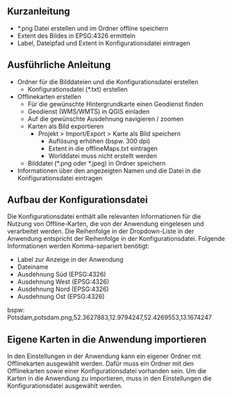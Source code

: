 ## Kurzanleitung

-   \*.png Datei erstellen und im Ordner offline speichern
-   Extent des Bildes in EPSG:4326 ermitteln
-   Label, Dateipfad und Extent in Konfigurationsdatei eintragen

## Ausführliche Anleitung

-   Ordner für die Bilddateien und die Konfigurationsdatei erstellen
    -   Konfigurationsdatei (*.txt) erstellen
-   Offlinekarten erstellen
    -   Für die gewünschte Hintergrundkarte einen Geodienst finden
    -   Geodienst (WMS/WMTS) in QGIS einladen
    -   Auf die gewünschte Ausdehnung navigieren / zoomen
    -   Karten als Bild exportieren
        -   Projekt > Import/Export > Karte als Bild speichern
            -   Auflösung erhöhen (bspw. 300 dpi)
            -   Extent in die offlineMaps.txt eintragen
            -   Worlddatei muss nicht erstellt werden
    -   Bilddatei (\*.png oder \*.jpeg) in Ordner speichern
-   Informationen über den angezeigten Namen und die Datei in die Konfigurationsdatei eintragen

## Aufbau der Konfigurationsdatei

Die Konfigurationsdatei enthält alle relevanten Informationen für die Nutzung von Offline-Karten, die von der Anwendung eingelesen und verarbeitet werden. Die Reihenfolge in der Dropdown-Liste in der Anwendung entspricht der Reihenfolge in der Konfigurationsdatei. Folgende Informationen werden Komma-separiert benötigt:

-   Label zur Anzeige in der Anwendung
-   Dateiname
-   Ausdehnung Süd (EPSG:4326)
-   Ausdehnung West (EPSG:4326)
-   Ausdehnung Nord (EPSG:4326)
-   Ausdehnung Ost (EPSG:4326)

bspw:
Potsdam,potsdam.png,52.3627883,12.9794247,52.4269553,13.1674247

## Eigene Karten in die Anwendung importieren
In den Einstellungen in der Anwendung kann ein eigener Ordner mit Offlinekarten ausgewählt werden. Dafür muss ein Ordner mit den Offlinekarten sowie einer Konfigurationsdatei vorhanden sein. Um die Karten in die Anwendung zu importieren, muss in den Einstellungen die Konfigurationsdatei ausgewählt werden.